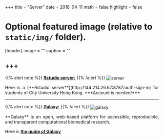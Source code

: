 +++
title = "Server"
date = 2018-04-11
math = false
highlight = false

# Optional featured image (relative to `static/img/` folder).
[header]
image = ""
caption = ""

+++
---
{{% alert note %}}
[**Rstudio server:**](http://144.214.26.67:8787/auth-sign-in)
{{% /alert %}}
<img src="/img/server/rstudioserver.png" alt="server" align="center">
<p align="justify">Here is a [**Rstudio server**](http://144.214.26.67:8787/auth-sign-in) for students of City University Hong Kong.    
***Account is needed!***

---
{{% alert note %}}
[**Galaxy:**](http://144.214.26.35:8080/)
{{% /alert %}}
<img src="/img/server/galaxy.png" alt="galaxy" align="center">
<p align="justify">**Galaxy** is an open, web-based platform for accessible, reproducible, and transparent computational biomedical research. 

Here is [**the guide of Galaxy**](http://144.214.26.35:8080/)
